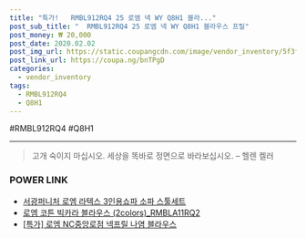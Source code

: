 ```yaml
--- 
title: "특가!   RMBL912RQ4 25 로엠 넥 WY Q8H1 블라..." 
post_sub_title: "  RMBL912RQ4 25 로엠 넥 WY Q8H1 블라우스 프릴" 
post_money: ₩ 20,000 
post_date: 2020.02.02 
post_img_url: https://static.coupangcdn.com/image/vendor_inventory/5f3f/62ed4ddfcbe3d480f524951503cedc848f33c84c951f965c68df8147f3ad.jpg 
post_link_url: https://coupa.ng/bnTPgD 
categories: 
  - vendor_inventory 
tags: 
  - RMBL912RQ4 
  - Q8H1 
--- 
```

  #RMBL912RQ4 #Q8H1 
<hr> 

> 고개 숙이지 마십시오. 세상을 똑바로 정면으로 바라보십시오. – 헬렌 켈러 


### POWER LINK

* <a href="https://blog.naver.com/fasyy4321/221779292373" target="_blank">서광퍼니처 로엠 라텍스 3인용쇼파 소파 스툴세트</a>
* <a href="https://blog.naver.com/fasyy4321/221783848522" target="_blank">로엠 코튼 빅카라 블라우스 (2colors)_RMBLA11RQ2</a>
* <a href="https://blog.naver.com/sakai111/221793714250" target="_blank">[특가] 로엠 NC중앙로점 넥프릴 나염 블라우스</a>
